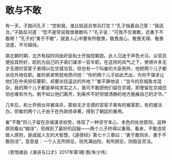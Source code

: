 # 敢与不敢

有一天，子路问孔子：“您和我，谁比较适合带兵打仗？”孔子指着自己答：“我适合。”子路反问道：“您不是常说我很勇敢吗？”孔子说：“可我不仅勇敢，还勇于不敢呀！”孔子的“勇于不敢”，就是人心中要有所敬畏，敬畏良心、敬畏天理、敬畏法度，不可越线。 

南北朝时期，北齐有段时间由奸臣和士开独揽朝政。此人沉迷于声色犬马，众官员便投其所好，趁机为自己的子弟们谋求一官半职。在这样的风气之下，使得许多无才无德的官宦子弟得以在京城当官。但也有一个叫崔的大臣例外，他把两个儿子都派往外地任职。崔的弟弟愤怒地质问他：“你的两个儿子如此杰出，为何不谋求让他们在中央担任要职，却要派往遥远的外地？”崔平静地说：“当今的京城鱼龙混杂，我的两个儿子都是单纯求实之人，我可不敢把他们留在京城，即使留在京城恐怕也难有作为。倒不如让他们离开，到条件不好但很清静的地方施展自己的才华。” 

几年后，和士开倒台并被诛杀，那些无才无德的官宦子弟有的被革职，有的被法办。但崔的两个儿子由于在外政绩卓著，得到了朝廷的重用。 

崔“不敢”将儿子留在京城谋求权势，体现了一种坚守本心、本色的处世原则，这种原则看似“糊涂”，但得到了最好的回报——两个儿子终得以重用。看来，不敢违背做人原则，是成就人生的大智慧。《道德经》第七十三章曰：“勇于敢则杀，勇于不敢则活”。意思是：一个人无所顾忌，则充满凶险，有所顾忌，则稳妥灵活。 

（若惜摘自《演讲与口才》2017年第1期 图/朱少伟）